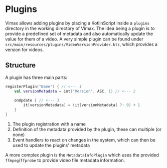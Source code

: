 # Plugins

Vimax allows adding plugins by placing a KotlinScript inside a `plugins` directory in the working directory of Vimax. The idea
 being a plugin is to provide a predefined set of metadata and also automatically update the value for them of a video. A very
 simple plugin can be found under `src/main/resources/plugins/VideoVersionProvider.kts`, which provides a version for videos.

## Structure

A plugin has three main parts:

```kotlin
registerPlugin("Name") { // <--- 1
    val versionMetadata = int("Version", ASC, 1) // <--- 2
    
    onUpdate { // <--- 3
        it[versionMetadata] = (it[versionMetadata] ?: 0) + 1
    }
}
```

1) The plugin registration with a name
2) Definition of the metadata provided by the plugin, these can multiple (or none)
3) Event handlers to react on changes in the system, which can then be used to update the plugins' metadata

A more complex plugin is the `MetadataInfoPlugin` which uses the provided `ffmpeg`/`ffprobe` to provide video file metadata
 information.
